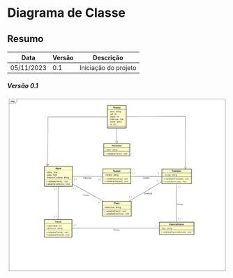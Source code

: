 # Diagrama de Classe
## Resumo
| Data  | Versão | Descrição |
| ------------- | ------------- | ---------|
| 05/11/2023  | 0.1 | Iniciação do projeto | 
#### *Versão 0.1*
![Diagrama de classe 1v](./Imgs/diagrama_de_classe_v0.1.jpg)
